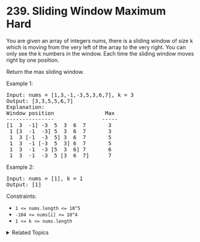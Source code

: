# 239. Sliding Window Maximum<br>Hard 

You are given an array of integers nums, there is a sliding window of size k which is moving from the very left of the array to the very right. You can only see the k numbers in the window. Each time the sliding window moves right by one position.

Return the max sliding window.

Example 1:

<pre>
Input: nums = [1,3,-1,-3,5,3,6,7], k = 3
Output: [3,3,5,5,6,7]
Explanation: 
Window position                Max
---------------               -----
[1  3  -1] -3  5  3  6  7       3
 1 [3  -1  -3] 5  3  6  7       3
 1  3 [-1  -3  5] 3  6  7       5
 1  3  -1 [-3  5  3] 6  7       5
 1  3  -1  -3 [5  3  6] 7       6
 1  3  -1  -3  5 [3  6  7]      7
</pre>

Example 2:

<pre>
Input: nums = [1], k = 1
Output: [1]
</pre>

Constraints:

- `1 <= nums.length <= 10^5`
- `-104 <= nums[i] <= 10^4`
- `1 <= k <= nums.length`

<details>

<summary> Related Topics </summary>

-   `Deque`
-   `Monotonous Stack`

</details>

